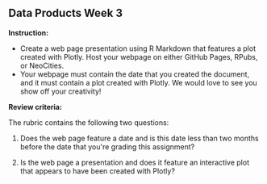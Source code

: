 ## Data Products Week 3

**Instruction:**

- Create a web page presentation using R Markdown that features a plot created with Plotly. Host your webpage on either GitHub Pages, RPubs, or NeoCities.
- Your webpage must contain the date that you created the document, and it must contain a plot created with Plotly. We would love to see you show off your creativity! 

**Review criteria:**

The rubric contains the following two questions:

1. Does the web page feature a date and is this date less than two months before the date that you're grading this assignment?

2. Is the web page a presentation and does it feature an interactive plot that appears to have been created with Plotly?